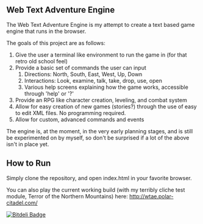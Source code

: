 Web Text Adventure Engine
---------

The Web Text Adventure Engine is my attempt to create a text based game engine that runs in the browser.

The goals of this project are as follows:

1. Give the user a terminal like environment to run the game in (for that retro old school feel)
2. Provide a basic set of commands the user can input
    1. Directions: North, South, East, West, Up, Down
    2. Interactions: Look, examine, talk, take, drop, use, open
    3. Various help screens explaining how the game works, accessible through 'help' or '?'
4. Provide an RPG like character creation, leveling, and combat system
5. Allow for easy creation of new games (stories?) through the use of easy to edit XML files. No programming required.
6. Allow for custom, advanced commands and events

The engine is, at the moment, in the very early planning stages, and is still be experimented on by myself, so don't be
surprised if a lot of the above isn't in place yet.

How to Run
-------

Simply clone the repository, and open index.html in your favorite browser.

You can also play the current working build (with my terribly cliche test module, Terror of the Northern Mountains) here: http://wtae.polar-citadel.com/

[![Bitdeli Badge](https://d2weczhvl823v0.cloudfront.net/jcerise/wtae/trend.png)](https://bitdeli.com/free "Bitdeli Badge")

